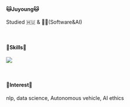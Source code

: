 
<!--
**Juyoung-b/Juyoung-b** is a ✨ _special_ ✨ repository because its `README.md` (this file) appears on your GitHub profile.

Here are some ideas to get you started:

- 🔭 I’m currently working on ...
- 🌱 I’m currently learning ...
- 👯 I’m looking to collaborate on ...
- 🤔 I’m looking for help with ...
- 💬 Ask me about ...
- 📫 How to reach me: ...
- 😄 Pronouns: ...
- ⚡ Fun fact: ...
-->
<br><h4>🐱Juyoung🐱</h4>

Studied 🇭🇺 & 👩‍💻(Software&AI)

<br>
<h4>🍒Skills🍒</h4>
<img src="https://img.shields.io/badge/Python-3776AB?style=flat-square&logo=python&logoColor=white">


<br><h4>💓Interest💓</h4>
nlp, data science, Autonomous vehicle, AI ethics
